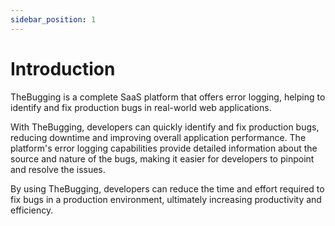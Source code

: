 ```yaml
---
sidebar_position: 1
---
```


# Introduction

TheBugging is a complete SaaS platform that offers error logging, helping to identify and fix production bugs in real-world web applications.

With TheBugging, developers can quickly identify and fix production bugs, reducing downtime and improving overall application performance. The platform's error logging capabilities provide detailed information about the source and nature of the bugs, making it easier for developers to pinpoint and resolve the issues.

By using TheBugging, developers can reduce the time and effort required to fix bugs in a production environment, ultimately increasing productivity and efficiency.
